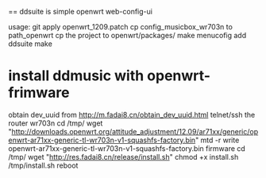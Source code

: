 ==
ddsuite is simple openwrt web-config-ui

usage:
 git apply openwrt_1209.patch
 cp config_musicbox_wr703n to path_openwrt
 cp the project to openwrt/packages/
 make menucofig add ddsuite
 make

# install ddmusic with openwrt-frimware
obtain dev_uuid from http://m.fadai8.cn/obtain_dev_uuid.html
telnet/ssh the router wr703n
cd /tmp/
wget "http://downloads.openwrt.org/attitude_adjustment/12.09/ar71xx/generic/openwrt-ar71xx-generic-tl-wr703n-v1-squashfs-factory.bin"
mtd -r write openwrt-ar71xx-generic-tl-wr703n-v1-squashfs-factory.bin firmware
cd /tmp/
wget "http://res.fadai8.cn/release/install.sh"
chmod +x install.sh
/tmp/install.sh
reboot


